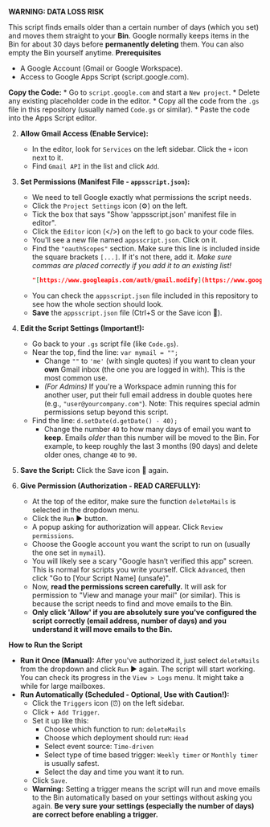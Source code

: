 **WARNING: DATA LOSS RISK**

This script finds emails older than a certain number of days (which you set) and moves them straight to your **Bin**. Google normally keeps items in the Bin for about 30 days before **permanently deleting** them. You can also empty the Bin yourself anytime.
**Prerequisites**

* A Google Account (Gmail or Google Workspace).
* Access to Google Apps Script (script.google.com).

 **Copy the Code:**
    * Go to `script.google.com` and start a `New project`.
    * Delete any existing placeholder code in the editor.
    * Copy all the code from the `.gs` file in this repository (usually named `Code.gs` or similar).
    * Paste the code into the Apps Script editor.

2.  **Allow Gmail Access (Enable Service):**
    * In the editor, look for `Services` on the left sidebar. Click the `+` icon next to it.
    * Find `Gmail API` in the list and click `Add`.

3.  **Set Permissions (Manifest File - `appsscript.json`):**
    * We need to tell Google exactly what permissions the script needs.
    * Click the `Project Settings` icon (⚙️) on the left.
    * Tick the box that says "Show 'appsscript.json' manifest file in editor".
    * Click the `Editor` icon (</>) on the left to go back to your code files.
    * You'll see a new file named `appsscript.json`. Click on it.
    * Find the `"oauthScopes"` section. Make sure this line is included inside the square brackets `[...]`. If it's not there, add it. *Make sure commas are placed correctly if you add it to an existing list!*
        ```json
        "[https://www.googleapis.com/auth/gmail.modify](https://www.googleapis.com/auth/gmail.modify)"
        ```
    * You can check the `appsscript.json` file included in this repository to see how the whole section should look.
    * **Save** the `appsscript.json` file (Ctrl+S or the Save icon 💾).

4.  **Edit the Script Settings (Important!):**
    * Go back to your `.gs` script file (like `Code.gs`).
    * Near the top, find the line: `var mymail = "";`
        * Change `""` to `'me'` (with single quotes) if you want to clean your **own** Gmail inbox (the one you are logged in with). This is the most common use.
        * *(For Admins)* If you're a Workspace admin running this for another user, put their full email address in double quotes here (e.g., `"user@yourcompany.com"`). Note: This requires special admin permissions setup beyond this script.
    * Find the line: `d.setDate(d.getDate() - 40);`
        * Change the number `40` to how many days of email you want to **keep**. Emails *older* than this number will be moved to the Bin. For example, to keep roughly the last 3 months (90 days) and delete older ones, change `40` to `90`.

5.  **Save the Script:** Click the Save icon 💾 again.

6.  **Give Permission (Authorization - READ CAREFULLY):**
    * At the top of the editor, make sure the function `deleteMails` is selected in the dropdown menu.
    * Click the `Run` ▶️ button.
    * A popup asking for authorization will appear. Click `Review permissions`.
    * Choose the Google account you want the script to run on (usually the one set in `mymail`).
    * You will likely see a scary "Google hasn’t verified this app" screen. This is normal for scripts you write yourself. Click `Advanced`, then click "Go to [Your Script Name] (unsafe)".
    * Now, **read the permissions screen carefully.** It will ask for permission to "View and manage your mail" (or similar). This is because the script needs to find and move emails to the Bin.
    * **Only click 'Allow' if you are absolutely sure you've configured the script correctly (email address, number of days) and you understand it will move emails to the Bin.**

**How to Run the Script**

* **Run it Once (Manual):** After you've authorized it, just select `deleteMails` from the dropdown and click `Run` ▶️ again. The script will start working. You can check its progress in the `View > Logs` menu. It might take a while for large mailboxes.
* **Run Automatically (Scheduled - Optional, Use with Caution!):**
    * Click the `Triggers` icon (⏰) on the left sidebar.
    * Click `+ Add Trigger`.
    * Set it up like this:
        * Choose which function to run: `deleteMails`
        * Choose which deployment should run: `Head`
        * Select event source: `Time-driven`
        * Select type of time based trigger: `Weekly timer` or `Monthly timer` is usually safest.
        * Select the day and time you want it to run.
    * Click `Save`.
    * **Warning:** Setting a trigger means the script will run and move emails to the Bin automatically based on your settings without asking you again. **Be very sure your settings (especially the number of days) are correct before enabling a trigger.**
